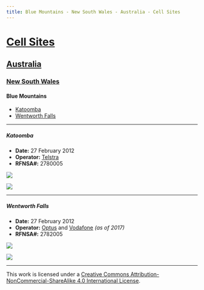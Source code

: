 ```yaml
---
title: Blue Mountains - New South Wales - Australia - Cell Sites
---
```


# [Cell Sites](../../)

## [Australia](../)

### [New South Wales](./)

#### Blue Mountains

* [Katoomba](#katoomba)
* [Wentworth Falls](#wentworth-falls)

---

##### Katoomba

* **Date:** 27 February 2012
* **Operator:** [Telstra](https://en.wikipedia.org/wiki/Telstra)
* **RFNSA#:** 2780005

![](https://f001.backblazeb2.com/file/CellSites/AU/NSW/20120227-185449.jpg)

![](https://f001.backblazeb2.com/file/CellSites/AU/NSW/20120227-185651.jpg)

---

##### Wentworth Falls

* **Date:** 27 February 2012
* **Operator:** [Optus](https://en.wikipedia.org/wiki/Optus) and [Vodafone](https://en.wikipedia.org/wiki/Vodafone_(Australia))  *(as of 2017)*
* **RFNSA#:** 2782005

![](https://f001.backblazeb2.com/file/CellSites/AU/NSW/20120227-154855.jpg)

![](https://f001.backblazeb2.com/file/CellSites/AU/NSW/20120227-154638.jpg)

---

This work is licensed under a [Creative Commons Attribution-NonCommercial-ShareAlike 4.0 International License](http://creativecommons.org/licenses/by-nc-sa/4.0/).

